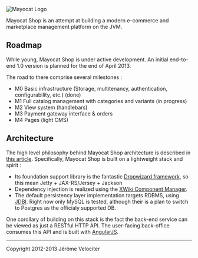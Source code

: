 ![Mayocat Logo](http://i.imgur.com/2TxYItk.png "Say Hello To The Mayo Cat")

Mayocat Shop is an attempt at building a modern e-commerce and marketplace management platform on the JVM.

Roadmap
-------

While young, Mayocat Shop is under active development. An initial end-to-end 1.0 version is planned for the end of April 2013.

The road to there comprise several milestones :

- M0 Basic infrastructure (Storage, multitenancy, authentication, configurability, etc.) (done)
- M1 Full catalog management with categories and variants (in progress)
- M2 View system (handlebars)
- M3 Payment gateway interface & orders
- M4 Pages (light CMS)

Architecture
------------

The high level philosophy behind Mayocat Shop architecture is described in [this article](http://velociter.fr/journal/my-idea-of-a-modern-web-app-on-the-jvm). Specifically, Mayocat Shop is built on a lightweight stack and spirit :

- Its foundation support library is the fantastic [Dropwizard framework](http://dropwizard.codahale.com/), so this mean Jetty + JAX-RS/Jersey + Jackson
- Dependency injection is realized using the [XWiki Component Manager](http://extensions.xwiki.org/xwiki/bin/view/Extension/Component+Module).
- The default persistency layer implementation targets RDBMS, using [JDBI](http://jdbi.org/). Right now only MySQL is tested, although their is a plan to switch to Postgres as the officialy supported DB.

One corollary of building on this stack is the fact the back-end service can be viewed as just a RESTful HTTP API. The user-facing back-office consumes this API and is built with [AngularJS](http://angularjs.org).

---

Copyright 2012-2013 Jérôme Velociter
